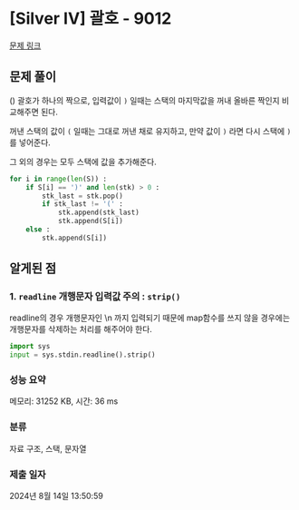 # [Silver IV] 괄호 - 9012 

[문제 링크](https://www.acmicpc.net/problem/9012) 

## 문제 풀이
() 괄호가 하나의 짝으로, 입력값이 `)` 일때는 스택의 마지막값을 꺼내 올바른 짝인지 비교해주면 된다.

꺼낸 스택의 값이 `(` 일때는 그대로 꺼낸 채로 유지하고,
만약 값이 `)` 라면 다시 스택에 `)`를 넣어준다.

그 외의 경우는 모두 스택에 값을 추가해준다.
``` python
for i in range(len(S)) :
    if S[i] == ')' and len(stk) > 0 :
        stk_last = stk.pop()
        if stk_last != '(' :
            stk.append(stk_last)
            stk.append(S[i])
    else :
        stk.append(S[i])
```


## 알게된 점
### 1. `readline` 개행문자 입력값 주의 : `strip()`
  readline의 경우 개행문자인 \n 까지 입력되기 때문에 map함수를 쓰지 않을 경우에는 개행문자를 삭제하는 처리를 해주어야 한다.
  ``` python
  import sys
  input = sys.stdin.readline().strip()
  ```


### 성능 요약

메모리: 31252 KB, 시간: 36 ms

### 분류

자료 구조, 스택, 문자열

### 제출 일자

2024년 8월 14일 13:50:59


